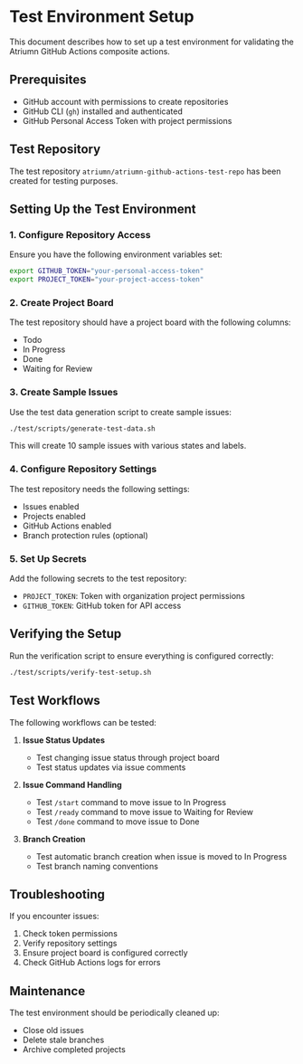 # Test Environment Setup

This document describes how to set up a test environment for validating the Atriumn GitHub Actions composite actions.

## Prerequisites

- GitHub account with permissions to create repositories
- GitHub CLI (`gh`) installed and authenticated
- GitHub Personal Access Token with project permissions

## Test Repository

The test repository `atriumn/atriumn-github-actions-test-repo` has been created for testing purposes.

## Setting Up the Test Environment

### 1. Configure Repository Access

Ensure you have the following environment variables set:
```bash
export GITHUB_TOKEN="your-personal-access-token"
export PROJECT_TOKEN="your-project-access-token"
```

### 2. Create Project Board

The test repository should have a project board with the following columns:
- Todo
- In Progress  
- Done
- Waiting for Review

### 3. Create Sample Issues

Use the test data generation script to create sample issues:
```bash
./test/scripts/generate-test-data.sh
```

This will create 10 sample issues with various states and labels.

### 4. Configure Repository Settings

The test repository needs the following settings:
- Issues enabled
- Projects enabled
- GitHub Actions enabled
- Branch protection rules (optional)

### 5. Set Up Secrets

Add the following secrets to the test repository:
- `PROJECT_TOKEN`: Token with organization project permissions
- `GITHUB_TOKEN`: GitHub token for API access

## Verifying the Setup

Run the verification script to ensure everything is configured correctly:
```bash
./test/scripts/verify-test-setup.sh
```

## Test Workflows

The following workflows can be tested:

1. **Issue Status Updates**
   - Test changing issue status through project board
   - Test status updates via issue comments

2. **Issue Command Handling**
   - Test `/start` command to move issue to In Progress
   - Test `/ready` command to move issue to Waiting for Review
   - Test `/done` command to move issue to Done

3. **Branch Creation**
   - Test automatic branch creation when issue is moved to In Progress
   - Test branch naming conventions

## Troubleshooting

If you encounter issues:

1. Check token permissions
2. Verify repository settings
3. Ensure project board is configured correctly
4. Check GitHub Actions logs for errors

## Maintenance

The test environment should be periodically cleaned up:
- Close old issues
- Delete stale branches
- Archive completed projects
